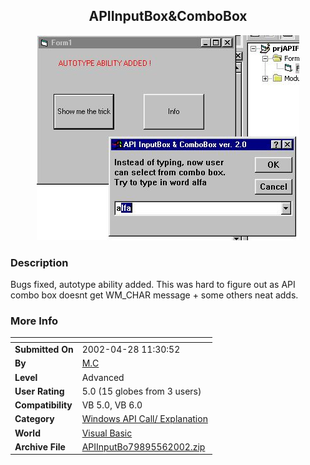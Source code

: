 ﻿<div align="center">

## APIInputBox&ComboBox

<img src="PIC200256919232857.jpg">
</div>

### Description

Bugs fixed, autotype ability added. This was hard to figure out as API combo box doesnt get WM_CHAR message + some others neat adds.
 
### More Info
 


<span>             |<span>
---                |---
**Submitted On**   |2002-04-28 11:30:52
**By**             |[M\.C](https://github.com/Planet-Source-Code/PSCIndex/blob/master/ByAuthor/m-c.md)
**Level**          |Advanced
**User Rating**    |5.0 (15 globes from 3 users)
**Compatibility**  |VB 5\.0, VB 6\.0
**Category**       |[Windows API Call/ Explanation](https://github.com/Planet-Source-Code/PSCIndex/blob/master/ByCategory/windows-api-call-explanation__1-39.md)
**World**          |[Visual Basic](https://github.com/Planet-Source-Code/PSCIndex/blob/master/ByWorld/visual-basic.md)
**Archive File**   |[APIInputBo79895562002\.zip](https://github.com/Planet-Source-Code/m-c-apiinputbox-combobox__1-34496/archive/master.zip)








